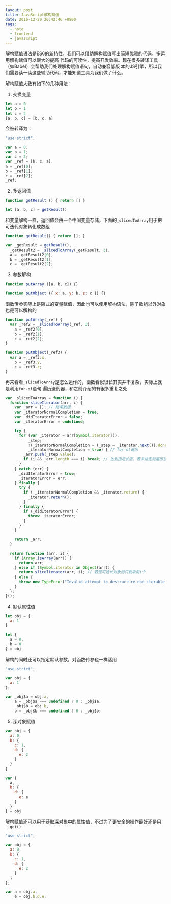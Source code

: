 ```yaml
---
layout: post
title: JavaScript解构赋值
date: 2016-12-20 20:42:46 +0800
tags:
  - note
  - frontend
  - javascript
---
```


解构赋值语法是ES6的新特性，我们可以借助解构赋值写出简短优雅的代码，多运用解构赋值可以很大的提高
代码的可读性，提高开发效率。现在很多转译工具（如Babel）会帮助我们处理解构赋值语句，自动兼容低版
本的JS引擎，所以我们需要读一读这些辅助代码，才能知道工具为我们做了什么。

解构赋值大致有如下的几种用法：

1. 交换变量

```js
let a = 0
let b = 1
let c = 2
[a, b, c] = [b, c, a]
```

会被转译为：

```js
"use strict";

var a = 0;
var b = 1;
var c = 2;
var _ref = [b, c, a];
a = _ref[0];
b = _ref[1];
c = _ref[2];
_ref;
```

2. 多返回值

```js
function getResult () { return [] }

let [a, b, c] = getResult()
```

和变量解构一样，返回值会由一个中间变量存储，下面的`_slicedToArray`用于把可迭代对象转化成数组

```js
function getResult() { return []; }

var _getResult = getResult(),
  _getResult2 = _slicedToArray(_getResult, 3),
  a = _getResult2[0],
  b = _getResult2[1],
  c = _getResult2[2];
```

3. 参数解构

```js
function putArray ([a, b, c]) {}

function putObject ({ x: a, y: b, z: c }) {}
```

函数传参实际上是隐式的变量赋值，因此也可以使用解构语法，除了数组以外对象也是可以解构的

```js
function putArray(_ref) {
  var _ref2 = _slicedToArray(_ref, 3),
    a = _ref2[0],
    b = _ref2[1],
    c = _ref2[2];
}

function putObject(_ref3) {
  var a = _ref3.x,
    b = _ref3.y,
    c = _ref3.z;
}
```

再来看看`_slicedToArray`是怎么运作的，函数看似很长其实并不复杂，实际上就是利用`for-of`语句
遍历迭代器，和之前介绍的有很多重复之处

```js
var _slicedToArray = function () {
  function sliceIterator(arr, i) {
    var _arr = []; // 结果数组
    var _iteratorNormalCompletion = true;
    var _didIteratorError = false;
    var _iteratorError = undefined;

    try {
      for (var _iterator = arr[Symbol.iterator](),
          _step;
          !(_iteratorNormalCompletion = (_step = _iterator.next()).done);
          _iteratorNormalCompletion = true) { // for-of遍历
        _arr.push(_step.value);
        if (i && _arr.length === i) break; // 达到指定长度，若未指定则遍历至结束
      }
    } catch (err) {
      _didIteratorError = true;
      _iteratorError = err;
    } finally {
      try {
        if (!_iteratorNormalCompletion && _iterator.return) {
          _iterator.return();
        }
      } finally {
        if (_didIteratorError) {
          throw _iteratorError;
        }
      }
    }

    return _arr;
  }

  return function (arr, i) {
    if (Array.isArray(arr)) {
      return arr;
    } else if (Symbol.iterator in Object(arr)) {
      return sliceIterator(arr, i); // 若是可迭代对象则只截取前i个
    } else {
      throw new TypeError("Invalid attempt to destructure non-iterable instance");
    }
  };
}();
```

4. 默认属性值

```js
let obj = {
  a: 1
}

let {
  a = 0,
  b = 0
} = obj
```

解构的同时还可以指定默认参数，对函数传参也一样适用

```js
"use strict";

var obj = {
  a: 1
};

var _obj$a = obj.a,
    a = _obj$a === undefined ? 0 : _obj$a,
    _obj$b = obj.b,
    b = _obj$b === undefined ? 0 : _obj$b;
```

5. 深对象赋值

```js
var obj = {
  a: 0,
  b: {
    c: 1,
    d: {
      e: 2
    }
  }
}

var {
  a,
  b: {
    d: {
      e: e
    }
  }
} = obj
```

解构赋值还可以用于获取深对象中的属性值，不过为了更安全的操作最好还是用`_.get()`

```js
"use strict";

var obj = {
  a: 0,
  b: {
    c: 1,
    d: {
      e: 2
    }
  }
};

var a = obj.a,
    e = obj.b.d.e;
```
